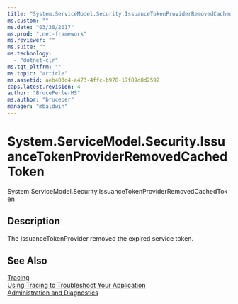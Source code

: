 ```yaml
---
title: "System.ServiceModel.Security.IssuanceTokenProviderRemovedCachedToken"
ms.custom: ""
ms.date: "03/30/2017"
ms.prod: ".net-framework"
ms.reviewer: ""
ms.suite: ""
ms.technology: 
  - "dotnet-clr"
ms.tgt_pltfrm: ""
ms.topic: "article"
ms.assetid: aeb403d4-a473-4ffc-b978-17f89d8d2592
caps.latest.revision: 4
author: "BrucePerlerMS"
ms.author: "bruceper"
manager: "mbaldwin"
---
```

# System.ServiceModel.Security.IssuanceTokenProviderRemovedCachedToken
System.ServiceModel.Security.IssuanceTokenProviderRemovedCachedToken  
  
## Description  
 The IssuanceTokenProvider removed the expired service token.  
  
## See Also  
 [Tracing](../../../../../docs/framework/wcf/diagnostics/tracing/index.md)   
 [Using Tracing to Troubleshoot Your Application](../../../../../docs/framework/wcf/diagnostics/tracing/using-tracing-to-troubleshoot-your-application.md)   
 [Administration and Diagnostics](../../../../../docs/framework/wcf/diagnostics/index.md)
